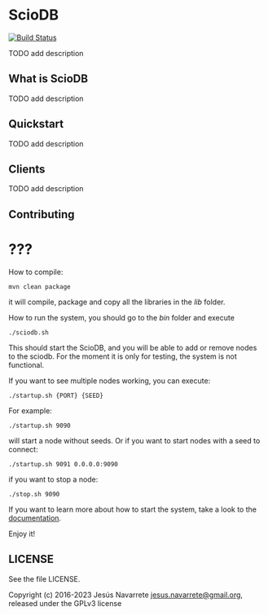 ScioDB
=====

[![Build Status](https://travis-ci.org/sciodb/sciodb.svg?branch=master)](https://travis-ci.org/sciodb/sciodb)

TODO add description


What is ScioDB
---
TODO add description

Quickstart
---
TODO add description

Clients
---
TODO add description

Contributing
---
# ???
How to compile:

```
mvn clean package
```

it will compile, package and copy all the libraries in the *lib* folder.

How to run the system, you should go to the *bin* folder and execute
```
./sciodb.sh
```

This should start the ScioDB, and you will be able to add or remove nodes to the sciodb.
For the moment it is only for testing, the system is not functional.

If you want to see multiple nodes working, you can execute:

```
./startup.sh {PORT} {SEED}
```

For example:
```
./startup.sh 9090
```
will start a node without seeds. Or if you want to start nodes with a seed to connect:

```
./startup.sh 9091 0.0.0.0:9090
```

if you want to stop a node:
```
./stop.sh 9090
```
If you want to learn more about how to start the system, take a look to the [documentation](doc/Readme.md).

Enjoy it!

LICENSE
-------

See the file LICENSE.

Copyright (c) 2016-2023 Jesús Navarrete <jesus.navarrete@gmail.org>, released under the GPLv3 license
